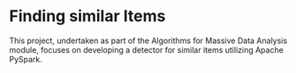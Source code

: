 # Finding similar Items
 This project, undertaken as part of the Algorithms for Massive Data Analysis module, focuses on developing a detector for similar items utilizing Apache PySpark.
